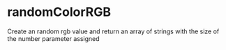 # randomColorRGB
Create an random rgb value and return an array of strings with the size of the number parameter assigned
